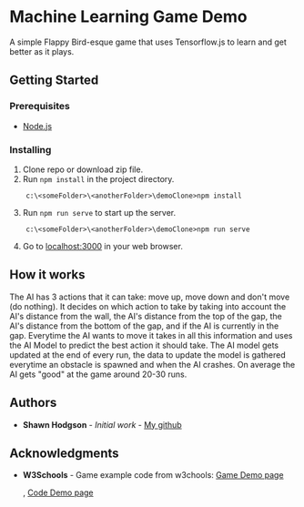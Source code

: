 # Machine Learning Game Demo

A simple Flappy Bird-esque game that uses Tensorflow.js to learn and get better as it plays.

## Getting Started

### Prerequisites

* [Node.js](https://nodejs.org/en/)

### Installing

1. Clone repo or download zip file.
2. Run `npm install` in the project directory.
```
    c:\<someFolder>\<anotherFolder>\demoClone>npm install
```
3. Run `npm run serve` to start up the server.
```
    c:\<someFolder>\<anotherFolder>\demoClone>npm run serve
```
4. Go to [localhost:3000](http://localhost:3000) in your web browser.

## How it works
 
The AI has 3 actions that it can take: move up, move down and don't move (do nothing). It decides on which action to take by taking into account the AI's distance from the wall, the AI's distance from the top of the gap, the AI's distance from the bottom of the gap, and if the AI is currently in the gap. Everytime the AI wants to move it takes in all this information and uses the AI Model to predict the best action it should take. The AI model gets updated at the end of every run, the data to update the model is gathered everytime an obstacle is spawned and when the AI crashes. On average the AI gets "good" at the game around 20-30 runs.

## Authors

* **Shawn Hodgson** - *Initial work* - [My github](https://github.com/ComposedLunatic)

## Acknowledgments

* **W3Schools** - Game example code from w3chools:
    [Game Demo page](https://www.w3schools.com/graphics/game_intro.asp)

    , [Code Demo page](https://www.w3schools.com/graphics/tryit.asp?filename=trygame_default_gravity)

